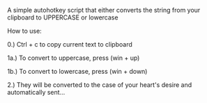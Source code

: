 A simple autohotkey script that either converts the string from your clipboard
to UPPERCASE or lowercase

How to use:

0.) Ctrl + c to copy current text to clipboard

1a.) To convert to uppercase, press (win + up)

1b.) To convert to lowercase, press (win + down)

2.) They will be converted to the case of your heart's desire and automatically sent...
